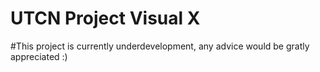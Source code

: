 # UTCN Project Visual X

#This project is currently underdevelopment, any advice would be gratly appreciated :)
